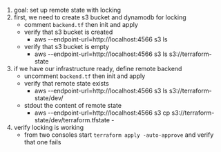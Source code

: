1. goal: set up remote state with locking
1. first, we need to create s3 bucket and dynamodb for locking
    * comment `backend.tf` then init and apply
    * verify that s3 bucket is created
        * aws --endpoint-url=http://localhost:4566 s3 ls
    * verify that s3 bucket is empty
        * aws --endpoint-url=http://localhost:4566 s3 ls s3://terraform-state
1. if we have our infrastructure ready, define remote backend
    * uncomment `backend.tf` then init and apply
    * verify that remote state exists
        * aws --endpoint-url=http://localhost:4566 s3 ls s3://terraform-state/dev/
    * stdout the content of remote state
        * aws --endpoint-url=http://localhost:4566 s3 cp s3://terraform-state/dev/terraform.tfstate -
1. verify locking is working
    * from two consoles start `terraform apply -auto-approve` and verify that one fails
